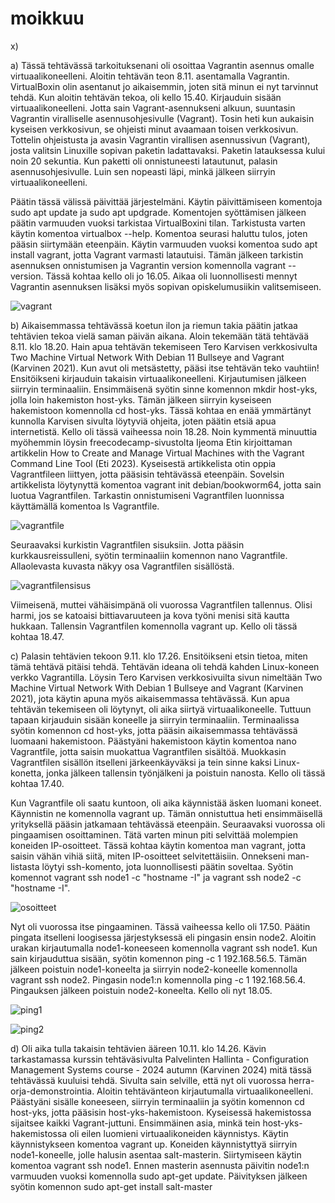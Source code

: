 # moikkuu

x)

a) Tässä tehtävässä tarkoituksenani oli osoittaa Vagrantin asennus omalle virtuaalikoneelleni. Aloitin tehtävän teon 8.11. asentamalla Vagrantin. VirtualBoxin olin asentanut jo aikaisemmin, joten sitä minun ei nyt tarvinnut tehdä. Kun aloitin tehtävän tekoa, oli kello 15.40. Kirjauduin sisään virtuaalikoneelleni. Jotta sain Vagrant-asennukseni alkuun, suuntasin Vagrantin viralliselle asennusohjesivulle (Vagrant). Tosin heti kun aukaisin kyseisen verkkosivun, se ohjeisti minut avaamaan toisen verkkosivun. Tottelin ohjeistusta ja avasin Vagrantin virallisen asennussivun (Vagrant), josta valitsin Linuxille sopivan paketin ladattavaksi. Paketin latauksessa kului noin 20 sekuntia. Kun paketti oli onnistuneesti latautunut, palasin asennusohjesivulle. Luin sen nopeasti läpi, minkä jälkeen siirryin virtuaalikoneelleni.

Päätin tässä välissä päivittää järjestelmäni. Käytin päivittämiseen komentoja sudo apt update ja sudo apt updgrade. Komentojen syöttämisen jälkeen päätin varmuuden vuoksi tarkistaa VirtualBoxini tilan. Tarkistusta varten käytin komentoa virtualbox --help. Komentoa seurasi haluttu tulos, joten pääsin siirtymään eteenpäin. Käytin varmuuden vuoksi komentoa sudo apt install vagrant, jotta Vagrant varmasti latautuisi. Tämän jälkeen tarkistin asennuksen onnistumisen ja Vagrantin version komennolla vagrant --version. Tässä kohtaa kello oli jo 16.05. Aikaa oli luonnollisesti mennyt Vagrantin asennuksen lisäksi myös sopivan opiskelumusiikin valitsemiseen.

![vagrant](https://github.com/user-attachments/assets/d2dab1dc-c6fc-43fa-b713-96a9e9aca31b)



b) Aikaisemmassa tehtävässä koetun ilon ja riemun takia päätin jatkaa tehtävien tekoa vielä saman päivän aikana. Aloin tekemään tätä tehtävää 8.11. klo 18.20. Hain apua tehtävän tekemiseen Tero Karvisen verkkosivulta Two Machine Virtual Network With Debian 11 Bullseye and Vagrant (Karvinen 2021). Kun avut oli metsästetty, pääsi itse tehtävän teko vauhtiin! Ensitöikseni kirjauduin takaisin virtuaalikoneelleni. Kirjautumisen jälkeen siirryin terminaaliin. Ensimmäisenä syötin sinne komennon mkdir host-yks, jolla loin hakemiston host-yks. Tämän jälkeen siirryin kyseiseen hakemistoon komennolla cd host-yks. Tässä kohtaa en enää ymmärtänyt kunnolla Karvisen sivulta löytyviä ohjeita, joten päätin etsiä apua internetistä. Kello oli tässä vaiheessa noin 18.28. Noin kymmentä minuuttia myöhemmin löysin freecodecamp-sivustolta Ijeoma Etin kirjoittaman artikkelin How to Create and Manage Virtual Machines with the Vagrant Command Line Tool (Eti 2023). Kyseisestä artikkelista otin oppia Vagrantfileen liittyen, jotta pääsisin tehtävässä eteenpäin. Sovelsin artikkelista löytynyttä komentoa vagrant init debian/bookworm64, jotta sain luotua Vagrantfilen. Tarkastin onnistumiseni Vagrantfilen luonnissa käyttämällä komentoa ls Vagrantfile.

![vagrantfile](https://github.com/user-attachments/assets/442c288a-85f7-4033-bd17-761804e65ccc)


Seuraavaksi kurkistin Vagrantfilen sisuksiin. Jotta pääsin kurkkausreissulleni, syötin terminaaliin komennon nano Vagrantfile. Allaolevasta kuvasta näkyy osa Vagrantfilen sisällöstä.

![vagrantfilensisus](https://github.com/user-attachments/assets/23bbcb9b-6607-40df-aeb9-fc489b82bd5d)


Viimeisenä, muttei vähäisimpänä oli vuorossa Vagrantfilen tallennus. Olisi harmi, jos se katoaisi bittiavaruuteen ja kova työni menisi sitä kautta hukkaan. Tallensin Vagrantfilen komennolla vagrant up. Kello oli tässä kohtaa 18.47.



c) Palasin tehtävien tekoon 9.11. klo 17.26. Ensitöikseni etsin tietoa, miten tämä tehtävä pitäisi tehdä. Tehtävän ideana oli tehdä kahden Linux-koneen verkko Vagrantilla. Löysin Tero Karvisen verkkosivuilta sivun nimeltään Two Machine Virtual Network With Debian 1 Bullseye and Vagrant (Karvinen 2021), jota käytin apuna myös aikaisemmassa tehtävässä. Kun apua tehtävän tekemiseen oli löytynyt, oli aika siirtyä virtuaalikoneelle. Tuttuun tapaan kirjauduin sisään koneelle ja siirryin terminaaliin. Terminaalissa syötin komennon cd host-yks, jotta pääsin aikaisemmassa tehtävässä luomaani hakemistoon. Päästyäni hakemistoon käytin komentoa nano Vagrantfile, jotta saisin muokattua Vagrantfilen sisältöä. Muokkasin Vagrantfilen sisällön itselleni järkeenkäyväksi ja tein sinne kaksi Linux-konetta, jonka jälkeen tallensin työnjälkeni ja poistuin nanosta. Kello oli tässä kohtaa 17.40.

Kun Vagrantfile oli saatu kuntoon, oli aika käynnistää äsken luomani koneet. Käynnistin ne komennolla vagrant up. Tämän onnistuttua heti ensimmäisellä yrityksellä pääsin jatkamaan tehtävässä eteenpäin. Seuraavaksi vuorossa oli pingaamisen osoittaminen. Tätä varten minun piti selvittää molempien koneiden IP-osoitteet. Tässä kohtaa käytin komentoa man vagrant, jotta saisin vähän vihiä siitä, miten IP-osoitteet selvitettäisiin. Onnekseni man-listasta löytyi ssh-komento, jota luonnollisesti päätin soveltaa. Syötin komennot vagrant ssh node1 -c "hostname -I" ja vagrant ssh node2 -c "hostname -I".

![osoitteet](https://github.com/user-attachments/assets/73b582ac-39fc-4608-9be8-f00f21064baa)

Nyt oli vuorossa itse pingaaminen. Tässä vaiheessa kello oli 17.50. Päätin pingata itselleni loogisessa järjestyksessä eli pingasin ensin node2. Aloitin urakan kirjautumalla node1-koneeseen komennolla vagrant ssh node1. Kun sain kirjauduttua sisään, syötin komennon ping -c 1 192.168.56.5. Tämän jälkeen poistuin node1-koneelta ja siirryin node2-koneelle komennolla vagrant ssh node2. Pingasin node1:n komennolla ping -c 1 192.168.56.4. Pingauksen jälkeen poistuin node2-koneelta. Kello oli nyt 18.05.

![ping1](https://github.com/user-attachments/assets/4cb3690b-2d74-46d2-befc-3c17f2a25177)

![ping2](https://github.com/user-attachments/assets/fe51196f-bb94-43e7-bd30-1ed7887555de)



d) Oli aika tulla takaisin tehtävien ääreen 10.11. klo 14.26. Kävin tarkastamassa kurssin tehtäväsivulta Palvelinten Hallinta - Configuration Management Systems course - 2024 autumn (Karvinen 2024) mitä tässä tehtävässä kuuluisi tehdä. Sivulta sain selville, että nyt oli vuorossa herra-orja-demonstrointia. Aloitin tehtävänteon kirjautumalla virtuaalikoneelleni. Päästyäni sisälle koneeseen, siirryin terminaaliin ja syötin komennon cd host-yks, jotta pääsisin host-yks-hakemistoon. Kyseisessä hakemistossa sijaitsee kaikki Vagrant-juttuni. Ensimmäinen asia, minkä tein host-yks-hakemistossa oli eilen luomieni virtuaalikoneiden käynnistys. Käytin käynnistykseen komentoa vagrant up. Koneiden käynnistyttyä siirryin node1-koneelle, jolle halusin asentaa salt-masterin. Siirtymiseen käytin komentoa vagrant ssh node1. Ennen masterin asennusta päivitin node1:n varmuuden vuoksi komennolla sudo apt-get update. Päivityksen jälkeen syötin komennon sudo apt-get install salt-master
